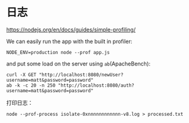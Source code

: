 # 日志

https://nodejs.org/en/docs/guides/simple-profiling/  

We can easily run the app with the built in profiler:  
```
NODE_ENV=production node --prof app.js
```
and put some load on the server using `ab`(ApacheBench):  
```
curl -X GET "http://localhost:8080/newUser?username=matt&password=password"
ab -k -c 20 -n 250 "http://localhost:8080/auth?username=matt&password=password"
```

打印日志：  
```
node --prof-process isolate-0xnnnnnnnnnnnn-v8.log > processed.txt
```

